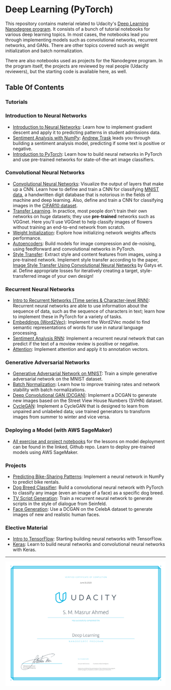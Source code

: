 # Deep Learning (PyTorch)

This repository contains material related to Udacity's [Deep Learning Nanodegree program](https://www.udacity.com/course/deep-learning-nanodegree--nd101). It consists of a bunch of tutorial notebooks for various deep learning topics. In most cases, the notebooks lead you through implementing models such as convolutional networks, recurrent networks, and GANs. There are other topics covered such as weight initialization and batch normalization.

There are also notebooks used as projects for the Nanodegree program. In the program itself, the projects are reviewed by real people (Udacity reviewers), but the starting code is available here, as well.

## Table Of Contents

### Tutorials

### Introduction to Neural Networks

* [Introduction to Neural Networks](https://github.com/masrur-ahmed/Udacity-Deep-Learning-Nanodegree/tree/master/intro-neural-networks): Learn how to implement gradient descent and apply it to predicting patterns in student admissions data.
* [Sentiment Analysis with NumPy](https://github.com/masrur-ahmed/Udacity-Deep-Learning-Nanodegree/tree/master/sentiment-analysis-network): [Andrew Trask](http://iamtrask.github.io/) leads you through building a sentiment analysis model, predicting if some text is positive or negative.
* [Introduction to PyTorch](https://github.com/masrur-ahmed/Udacity-Deep-Learning-Nanodegree/tree/master/intro-to-pytorch): Learn how to build neural networks in PyTorch and use pre-trained networks for state-of-the-art image classifiers.

### Convolutional Neural Networks

* [Convolutional Neural Networks](https://github.com/masrur-ahmed/Udacity-Deep-Learning-Nanodegree/tree/master/convolutional-neural-networks): Visualize the output of layers that make up a CNN. Learn how to define and train a CNN for classifying [MNIST data](https://en.wikipedia.org/wiki/MNIST_database), a handwritten digit database that is notorious in the fields of machine and deep learning. Also, define and train a CNN for classifying images in the [CIFAR10 dataset](https://www.cs.toronto.edu/~kriz/cifar.html).
* [Transfer Learning](https://github.com/masrur-ahmed/Udacity-Deep-Learning-Nanodegree/tree/master/transfer-learning). In practice, most people don't train their own networks on huge datasets; they use **pre-trained** networks such as VGGnet. Here you'll use VGGnet to help classify images of flowers without training an end-to-end network from scratch.
* [Weight Initialization](https://github.com/masrur-ahmed/Udacity-Deep-Learning-Nanodegree/tree/master/weight-initialization): Explore how initializing network weights affects performance.
* [Autoencoders](https://github.com/masrur-ahmed/Udacity-Deep-Learning-Nanodegree/tree/master/autoencoder): Build models for image compression and de-noising, using feedforward and convolutional networks in PyTorch.
* [Style Transfer](https://github.com/masrur-ahmed/Udacity-Deep-Learning-Nanodegree/tree/master/style-transfer): Extract style and content features from images, using a pre-trained network. Implement style transfer according to the paper, [Image Style Transfer Using Convolutional Neural Networks](https://www.cv-foundation.org/openaccess/content_cvpr_2016/papers/Gatys_Image_Style_Transfer_CVPR_2016_paper.pdf) by Gatys et. al. Define appropriate losses for iteratively creating a target, style-transferred image of your own design!

### Recurrent Neural Networks

* [Intro to Recurrent Networks (Time series & Character-level RNN)](https://github.com/masrur-ahmed/Udacity-Deep-Learning-Nanodegree/tree/master/recurrent-neural-networks): Recurrent neural networks are able to use information about the sequence of data, such as the sequence of characters in text; learn how to implement these in PyTorch for a variety of tasks.
* [Embeddings (Word2Vec)](https://github.com/masrur-ahmed/Udacity-Deep-Learning-Nanodegree/tree/master/word2vec-embeddings): Implement the Word2Vec model to find semantic representations of words for use in natural language processing.
* [Sentiment Analysis RNN](https://github.com/masrur-ahmed/Udacity-Deep-Learning-Nanodegree/tree/master/sentiment-rnn): Implement a recurrent neural network that can predict if the text of a moview review is positive or negative.
* [Attention](https://github.com/masrur-ahmed/Udacity-Deep-Learning-Nanodegree/tree/master/attention): Implement attention and apply it to annotation vectors.

### Generative Adversarial Networks

* [Generative Adversarial Network on MNIST](https://github.com/masrur-ahmed/Udacity-Deep-Learning-Nanodegree/tree/master/gan-mnist): Train a simple generative adversarial network on the MNIST dataset.
* [Batch Normalization](https://github.com/masrur-ahmed/Udacity-Deep-Learning-Nanodegree/tree/master/batch-norm): Learn how to improve training rates and network stability with batch normalizations.
* [Deep Convolutional GAN (DCGAN)](https://github.com/masrur-ahmed/Udacity-Deep-Learning-Nanodegree/tree/master/dcgan-svhn): Implement a DCGAN to generate new images based on the Street View House Numbers (SVHN) dataset.
* [CycleGAN](https://github.com/masrur-ahmed/Udacity-Deep-Learning-Nanodegree/tree/master/cycle-gan): Implement a CycleGAN that is designed to learn from unpaired and unlabeled data; use trained generators to transform images from summer to winter and vice versa.

### Deploying a Model (with AWS SageMaker)

* [All exercise and project notebooks](https://github.com/udacity/sagemaker-deployment) for the lessons on model deployment can be found in the linked, Github repo. Learn to deploy pre-trained models using AWS SageMaker.

### Projects

* [Predicting Bike-Sharing Patterns](https://github.com/masrur-ahmed/Udacity-Deep-Learning-Nanodegree/tree/master/project-bikesharing): Implement a neural network in NumPy to predict bike rentals.
* [Dog Breed Classifier](https://github.com/masrur-ahmed/Udacity-Deep-Learning-Nanodegree/tree/master/project-dog-classification): Build a convolutional neural network with PyTorch to classify any image (even an image of a face) as a specific dog breed.
* [TV Script Generation](https://github.com/masrur-ahmed/Udacity-Deep-Learning-Nanodegree/tree/master/project-tv-script-generation): Train a recurrent neural network to generate scripts in the style of dialogue from Seinfeld.
* [Face Generation](https://github.com/masrur-ahmed/Udacity-Deep-Learning-Nanodegree/tree/master/project-face-generation): Use a DCGAN on the CelebA dataset to generate images of new and realistic human faces.

### Elective Material

* [Intro to TensorFlow](https://github.com/masrur-ahmed/Udacity-Deep-Learning-Nanodegree/tree/master/tensorflow/intro-to-tensorflow): Starting building neural networks with TensorFlow.
* [Keras](https://github.com/masrur-ahmed/Udacity-Deep-Learning-Nanodegree/tree/master/keras): Learn to build neural networks and convolutional neural networks with Keras.

---
![](https://github.com/masrur-ahmed/Udacity-Deep-Learning-Nanodegree/blob/master/certificate.svg?raw=true)

